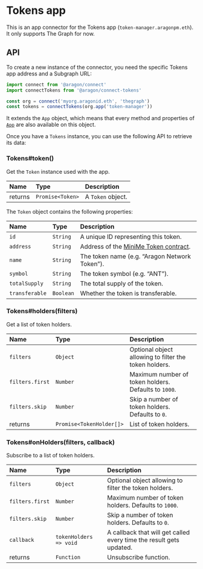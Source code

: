# Tokens app

This is an app connector for the Tokens app \(`token-manager.aragonpm.eth`\). It only supports The Graph for now.

## API

To create a new instance of the connector, you need the specific Tokens app address and a Subgraph URL:

```javascript
import connect from '@aragon/connect'
import connectTokens from '@aragon/connect-tokens'

const org = connect('myorg.aragonid.eth', 'thegraph')
const tokens = connectTokens(org.app('token-manager'))
```

It extends the `App` object, which means that every method and properties of [`App`](../api-reference/app.md) are also available on this object.

Once you have a `Tokens` instance, you can use the following API to retrieve its data:

### Tokens\#token\(\)

Get the `Token` instance used with the app.

| Name | Type | Description |
| :--- | :--- | :--- |
| returns | `Promise<Token>` | A `Token` object. |

The `Token` object contains the following properties:

| Name | Type | Description |
| :--- | :--- | :--- |
| `id` | `String` | A unique ID representing this token. |
| `address` | `String` | Address of the [MiniMe Token contract](https://github.com/Giveth/minime). |
| `name` | `String` | The token name \(e.g. “Aragon Network Token”\). |
| `symbol` | `String` | The token symbol \(e.g. “ANT”\). |
| `totalSupply` | `String` | The total supply of the token. |
| `transferable` | `Boolean` | Whether the token is transferable. |

### Tokens\#holders\(filters\)

Get a list of token holders.

| Name | Type | Description |
| :--- | :--- | :--- |
| `filters` | `Object` | Optional object allowing to filter the token holders. |
| `filters.first` | `Number` | Maximum number of token holders. Defaults to `1000`. |
| `filters.skip` | `Number` | Skip a number of token holders. Defaults to `0`. |
| returns | `Promise<TokenHolder[]>` | List of token holders. |

### Tokens\#onHolders\(filters, callback\)

Subscribe to a list of token holders.

| Name | Type | Description |
| :--- | :--- | :--- |
| `filters` | `Object` | Optional object allowing to filter the token holders. |
| `filters.first` | `Number` | Maximum number of token holders. Defaults to `1000`. |
| `filters.skip` | `Number` | Skip a number of token holders. Defaults to `0`. |
| `callback` | `tokenHolders => void` | A callback that will get called every time the result gets updated. |
| returns | `Function` | Unsubscribe function. |


